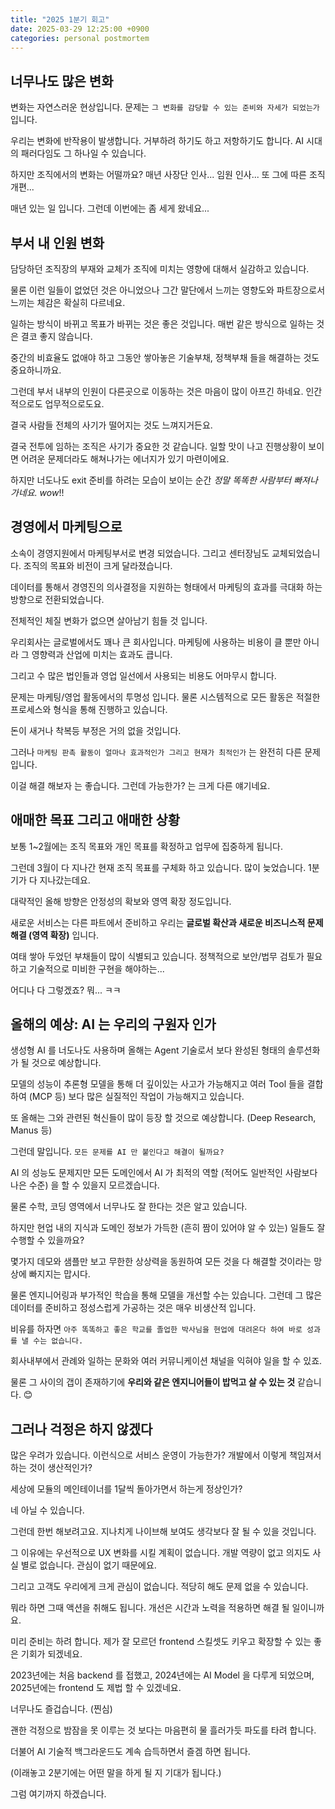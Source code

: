```yaml
---
title: "2025 1분기 회고"
date: 2025-03-29 12:25:00 +0900
categories: personal postmortem
---
```


## 너무나도 많은 변화

변화는 자연스러운 현상입니다. 문제는 `그 변화를 감당할 수 있는 준비와 자세가 되었는가` 입니다.

우리는 변화에 반작용이 발생합니다. 거부하려 하기도 하고 저항하기도 합니다. AI 시대의 패러다임도 그 하나일 수 있습니다.

하지만 조직에서의 변화는 어떨까요? 매년 사장단 인사... 임원 인사... 또 그에 따른 조직 개편...

매년 있는 일 입니다. 그런데 이번에는 좀 세게 왔네요...

## 부서 내 인원 변화

담당하던 조직장의 부재와 교체가 조직에 미치는 영향에 대해서 실감하고 있습니다. 

물론 이런 일들이 없었던 것은 아니었으나 그간 말단에서 느끼는 영향도와 파트장으로서 느끼는 체감은 확실히 다르네요.

일하는 방식이 바뀌고 목표가 바뀌는 것은 좋은 것입니다. 매번 같은 방식으로 일하는 것은 결코 좋지 않습니다. 

중간의 비효율도 없애야 하고 그동안 쌓아놓은 기술부채, 정책부채 들을 해결하는 것도 중요하니까요.

그런데 부서 내부의 인원이 다른곳으로 이동하는 것은 마음이 많이 아프긴 하네요. 인간적으로도 업무적으로도요.

결국 사람들 전체의 사기가 떨어지는 것도 느껴지거든요.

결국 전투에 임하는 조직은 사기가 중요한 것 같습니다. 일할 맛이 나고 진행상황이 보이면 어려운 문제더라도 해쳐나가는 에너지가 있기 마련이에요.

하지만 너도나도 exit 준비를 하려는 모습이 보이는 순간 *정말 똑똑한 사람부터 빠져나가네요. wow*!!

## 경영에서 마케팅으로

소속이 경영지원에서 마케팅부서로 변경 되었습니다. 그리고 센터장님도 교체되었습니다. 조직의 목표와 비전이 크게 달라졌습니다.

데이터를 통해서 경영진의 의사결정을 지원하는 형태에서 마케팅의 효과를 극대화 하는 방향으로 전환되었습니다.

전체적인 체질 변화가 없으면 살아남기 힘들 것 입니다.

우리회사는 글로벌에서도 꽤나 큰 회사입니다. 마케팅에 사용하는 비용이 클 뿐만 아니라 그 영향력과 산업에 미치는 효과도 큽니다.

그리고 수 많은 법인들과 영업 일선에서 사용되는 비용도 어마무시 합니다.

문제는 마케팅/영업 활동에서의 투명성 입니다. 물론 시스템적으로 모든 활동은 적절한 프로세스와 형식을 통해 진행하고 있습니다. 

돈이 새거나 착복등 부정은 거의 없을 것입니다.

그러나 `마케팅 판촉 활동이 얼마나 효과적인가 그리고 현재가 최적인가` 는 완전히 다른 문제 입니다.

이걸 해결 해보자 는 좋습니다. 그런데 가능한가? 는 크게 다른 얘기네요.

## 애매한 목표 그리고 애매한 상황

보통 1~2월에는 조직 목표와 개인 목표를 확정하고 업무에 집중하게 됩니다.

그런데 3월이 다 지나간 현재 조직 목표를 구체화 하고 있습니다. 많이 늦었습니다. 1분기가 다 지나갔는데요.

대략적인 올해 방향은 안정성의 확보와 영역 확장 정도입니다.

새로운 서비스는 다른 파트에서 준비하고 우리는 **글로벌 확산과 새로운 비즈니스적 문제 해결 (영역 확장)** 입니다.

여태 쌓아 두었던 부채들이 많이 식별되고 있습니다. 정책적으로 보안/법무 검토가 필요하고 기술적으로 미비한 구현을 해야하는...

어디나 다 그렇겠죠? 뭐... ㅋㅋ

## 올해의 예상: AI 는 우리의 구원자 인가

생성형 AI 를 너도나도 사용하며 올해는 Agent 기술로서 보다 완성된 형태의 솔루션화가 될 것으로 예상합니다. 

모델의 성능이 추론형 모델을 통해 더 깊이있는 사고가 가능해지고 여러 Tool 들을 결합하여 (MCP 등) 보다 많은 실질적인 작업이 가능해지고 있습니다.

또 올해는 그와 관련된 혁신들이 많이 등장 할 것으로 예상합니다. (Deep Research, Manus 등)

그런데 말입니다. `모든 문제를 AI 만 붙인다고 해결이 될까요?`

AI 의 성능도 문제지만 모든 도메인에서 AI 가 최적의 역할 (적어도 일반적인 사람보다 나은 수준) 을 할 수 있을지 모르겠습니다.

물론 수학, 코딩 영역에서 너무나도 잘 한다는 것은 알고 있습니다. 

하지만 현업 내의 지식과 도메인 정보가 가득한 (흔히 짬이 있어야 알 수 있는) 일들도 잘 수행할 수 있을까요?

몇가지 데모와 샘플만 보고 무한한 상상력을 동원하여 모든 것을 다 해결할 것이라는 망상에 빠지지는 맙시다.

물론 엔지니어링과 부가적인 학습을 통해 모델을 개선할 수는 있습니다. 그런데 그 많은 데이터를 준비하고 정성스럽게 가공하는 것은 매우 비생산적 입니다.

비유를 하자면 `아주 똑똑하고 좋은 학교를 졸업한 박사님을 현업에 대려온다 하여 바로 성과를 낼 수는 없습니다.`

회사내부에서 관례와 일하는 문화와 여러 커뮤니케이션 채널을 익혀야 일을 할 수 있죠.

물론 그 사이의 갭이 존재하기에 **우리와 같은 엔지니어들이 밥먹고 살 수 있는 것** 같습니다. 😊

## 그러나 걱정은 하지 않겠다

많은 우려가 있습니다. 이런식으로 서비스 운영이 가능한가? 개발에서 이렇게 책임져서 하는 것이 생산적인가?

세상에 모듈의 메인테이너를 1달씩 돌아가면서 하는게 정상인가?

네 아닐 수 있습니다. 

그런데 한번 해보려고요. 지나치게 나이브해 보여도 생각보다 잘 될 수 있을 것입니다.

그 이유에는 우선적으로 UX 변화를 시킬 계획이 없습니다. 개발 역량이 없고 의지도 사실 별로 없습니다. 관심이 없기 때문에요.

그리고 고객도 우리에게 크게 관심이 없습니다. 적당히 해도 문제 없을 수 있습니다.

뭐라 하면 그때 액션을 취해도 됩니다. 개선은 시간과 노력을 적용하면 해결 될 일이니까요.

미리 준비는 하려 합니다. 제가 잘 모르던 frontend 스킬셋도 키우고 확장할 수 있는 좋은 기회가 되겠네요.

2023년에는 처음 backend 를 접했고, 2024년에는 AI Model 을 다루게 되었으며, 2025년에는 frontend 도 제법 할 수 있겠네요.

너무나도 즐겁습니다. (찐심)

괜한 걱정으로 밤잠을 못 이루는 것 보다는 마음편히 물 흘러가듯 파도를 타려 합니다.

더불어 AI 기술적 백그라운드도 계속 습득하면서 즐겜 하면 됩니다.

(이래놓고 2분기에는 어떤 말을 하게 될 지 기대가 됩니다.)


그럼 여기까지 하겠습니다.
